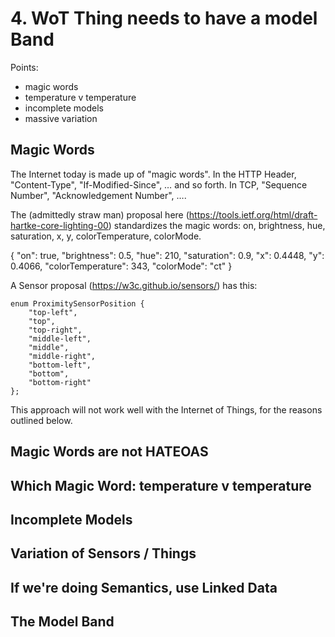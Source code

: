 # 4. WoT Thing needs to have a model Band

Points:

* magic words
* temperature v temperature
* incomplete models
* massive variation

## Magic Words

The Internet today is made up of "magic words". In the HTTP Header, "Content-Type", "If-Modified-Since", … and so forth. In TCP, "Sequence Number", "Acknowledgement Number", …. 

The (admittedly straw man) proposal here (https://tools.ietf.org/html/draft-hartke-core-lighting-00) standardizes the magic words: on, brightness, hue, saturation, x, y, colorTemperature, colorMode. 

{
       "on": true,
       "brightness": 0.5,
       "hue": 210,
       "saturation": 0.9,
       "x": 0.4448,
       "y": 0.4066,
       "colorTemperature": 343,
       "colorMode": "ct"
     }

A Sensor proposal (https://w3c.github.io/sensors/) has this:

    enum ProximitySensorPosition {
        "top-left",
        "top",
        "top-right",
        "middle-left",
        "middle",
        "middle-right",
        "bottom-left",
        "bottom",
        "bottom-right"
    };

This approach will not work well with the Internet of Things, for the reasons outlined below.

## Magic Words are not HATEOAS

## Which Magic Word: temperature v temperature

## Incomplete Models

## Variation of Sensors / Things

## If we're doing Semantics, use Linked Data

## The Model Band

